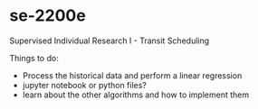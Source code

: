 # se-2200e
Supervised Individual Research I - Transit Scheduling

Things to do:
- Process the historical data and perform a linear regression
- jupyter notebook or python files?
- learn about the other algorithms and how to implement them